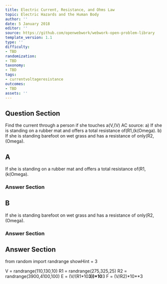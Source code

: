 ```yaml
---
title: Electric Current, Resistance, and Ohms Law
topic: Electric Hazards and the Human Body
author: ''
date: 5 January 2018
editor: ''
source: https://github.com/openwebwork/webwork-open-problem-library
template_version: 1.1
type: ''
difficulty:
- TBD
randomization:
- TBD
taxonomy:
- TBD
tags:
- currentvoltageresistance
outcomes:
- TBD
assets: ''
---
```


## Question Section 

Find the current through a person if she touches a(V,(V) AC source:
a) If she is standing on a rubber mat and offers a total resistance of(R1,(k(Omega).
b) If she is standing barefoot on wet grass and has a resistance of only(R2,(Omega).

## A
If she is standing on a rubber mat and offers a total resistance of(R1,(k(Omega).
### Answer Section
## B
If she is standing barefoot on wet grass and has a resistance of only(R2,(Omega).
### Answer Section


## Answer Section

from random import randrange
showHint = 3

V = randrange(110,130,10)
R1 = randrange(275,325,25)
R2 = randrange(3900,4100,100)
E = (V/(R1*10**3))*10**3
F = (V/R2)*10**3